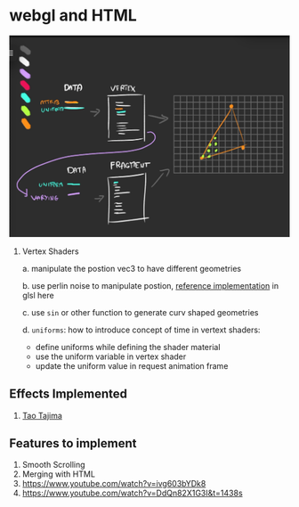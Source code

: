 # webgl and HTML

![img](./docs/dataflow_shaders.png)

1. Vertex Shaders

   a. manipulate the postion vec3 to have different geometries

   b. use perlin noise to manipulate postion, [reference implementation](https://gist.github.com/patriciogonzalezvivo/670c22f3966e662d2f83) in glsl here

   c. use `sin` or other function to generate curv shaped geometries

   d. `uniforms`: how to introduce concept of time in vertext shaders:

   - define uniforms while defining the shader material
   - use the uniform variable in vertex shader
   - update the uniform value in request animation frame

## Effects Implemented

1. [Tao Tajima](http://taotajima.jp/works/)

## Features to implement

1. Smooth Scrolling
2. Merging with HTML
3. https://www.youtube.com/watch?v=ivg603bYDk8
4. https://www.youtube.com/watch?v=DdQn82X1G3I&t=1438s

